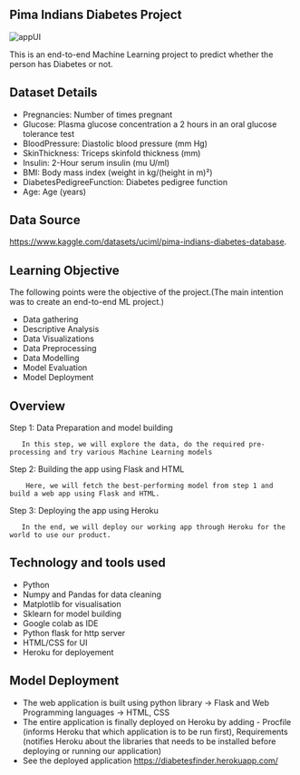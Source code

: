 
Pima Indians Diabetes Project
-------------------------------

![appUI](https://user-images.githubusercontent.com/108679625/183301198-6cbcceb5-e37d-4ceb-b3d1-aa6b3a474066.png)

This is an end-to-end Machine Learning project to predict whether the person has Diabetes or not.

Dataset Details
------------

   * Pregnancies: Number of times pregnant
   * Glucose: Plasma glucose concentration a 2 hours in an oral glucose tolerance test
   * BloodPressure: Diastolic blood pressure (mm Hg)
   * SkinThickness: Triceps skinfold thickness (mm)
   * Insulin: 2-Hour serum insulin (mu U/ml)
   * BMI: Body mass index (weight in kg/(height in m)²)
   * DiabetesPedigreeFunction: Diabetes pedigree function
   * Age: Age (years)



Data Source
--------------
https://www.kaggle.com/datasets/uciml/pima-indians-diabetes-database.

Learning Objective
-------------------

The following points were the objective of the project.(The main intention was to create an end-to-end ML project.)

  * Data gathering
  * Descriptive Analysis
  * Data Visualizations
  * Data Preprocessing
  * Data Modelling
  * Model Evaluation
  * Model Deployment
  
Overview
----------

Step 1: Data Preparation and model building

       In this step, we will explore the data, do the required pre-processing and try various Machine Learning models

Step 2: Building the app using Flask and HTML

        Here, we will fetch the best-performing model from step 1 and build a web app using Flask and HTML.

Step 3: Deploying the app using Heroku

       In the end, we will deploy our working app through Heroku for the world to use our product.
  


Technology and tools used
-------------------------

* Python
* Numpy and Pandas for data cleaning
* Matplotlib for visualisation
* Sklearn for model building
* Google colab as IDE
* Python flask for http server
* HTML/CSS for UI
* Heroku for deployement

Model Deployment
--------------------

* The web application is built using python library -> Flask and Web Programming languages -> HTML, CSS
* The entire application is finally deployed on Heroku by adding - Procfile (informs Heroku that which application is to be run first), Requirements         (notifies Heroku about the libraries that needs to be installed before deploying or running our application)
* See the deployed application https://diabetesfinder.herokuapp.com/


